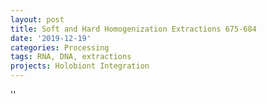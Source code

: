 ```yaml
---
layout: post
title: Soft and Hard Homogenization Extractions 675-684
date: '2019-12-19'
categories: Processing
tags: RNA, DNA, extractions
projects: Holobiont Integration
---
```



''



